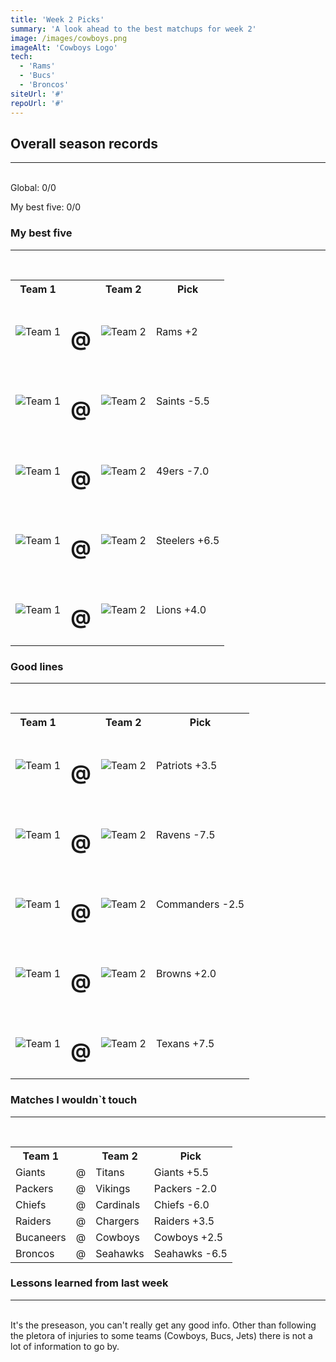 ```yaml
---
title: 'Week 2 Picks'
summary: 'A look ahead to the best matchups for week 2'
image: /images/cowboys.png
imageAlt: 'Cowboys Logo'
tech:
  - 'Rams'
  - 'Bucs'
  - 'Broncos'
siteUrl: '#'
repoUrl: '#'
---
```


## Overall season records

---

<br/>
Global: 0/0

My best five: 0/0

### My best five

---

<br/>
<table class="picks_table">
    <tr>
       <th>Team 1</th>
       <th></th>
       <th>Team 2</th>
       <th>Pick</th>
    </tr> 
    <tr>
       <td>
            <img src="/images/bills.png"  alt="Team 1" >
       </td>
       <td>
            <h1>@</h1>
        </td>
        <td>
            <img src="/images/rams.png"  alt="Team 2" >
        </td>
        <td>
            <p>Rams +2</p>
        </td>
    </tr>
    <tr>
       <td>
            <img src="/images/saints.png"  alt="Team 1" >
       </td>
       <td>
            <h1>@</h1>
        </td>
        <td>
            <img src="/images/falcons.png"  alt="Team 2" >
        </td>
        <td>
            <p>Saints -5.5</p>
        </td>
    </tr> 
    <tr>
       <td>
            <img src="/images/49ers.png"  alt="Team 1" >
       </td>
       <td>
            <h1>@</h1>
        </td>
        <td>
            <img src="/images/bears.png"  alt="Team 2" >
        </td>
        <td>
            <p>49ers -7.0</p>
        </td>
    </tr> 
    <tr>
       <td>
            <img src="/images/steelers.png"  alt="Team 1" >
       </td>
       <td>
            <h1>@</h1>
        </td>
        <td>
            <img src="/images/bengals.png"  alt="Team 2" >
        </td>
        <td>
            <p>Steelers +6.5</p>
        </td>
    </tr> 
    <tr>
       <td>
            <img src="/images/eagles.png"  alt="Team 1" >
       </td>
       <td>
            <h1>@</h1>
        </td>
        <td>
            <img src="/images/lions.png"  alt="Team 2" >
        </td>
        <td>
            <p>Lions +4.0</p>
        </td>
    </tr>  
</table>

### Good lines

---

<br/>
<table class="picks_table">
    <tr>
       <th>Team 1</th>
       <th></th>
       <th>Team 2</th>
       <th>Pick</th>
    </tr> 
    <tr>
       <td>
            <img src="/images/patriots.png"  alt="Team 1" >
       </td>
       <td>
            <h1>@</h1>
        </td>
        <td>
            <img src="/images/dolphins.png"  alt="Team 2" >
        </td>
        <td>
            <p>Patriots +3.5</p>
        </td>
    </tr>
    <tr>
       <td>
            <img src="/images/ravens.png"  alt="Team 1" >
       </td>
       <td>
            <h1>@</h1>
        </td>
        <td>
            <img src="/images/jets.png"  alt="Team 2" >
        </td>
        <td>
            <p>Ravens -7.5</p>
        </td>
    </tr> 
    <tr>
       <td>
            <img src="/images/jaguars.png"  alt="Team 1" >
       </td>
       <td>
            <h1>@</h1>
        </td>
        <td>
            <img src="/images/wft.png"  alt="Team 2" >
        </td>
        <td>
            <p>Commanders -2.5</p>
        </td>
    </tr> 
    <tr>
       <td>
            <img src="/images/browns.png"  alt="Team 1" >
       </td>
       <td>
            <h1>@</h1>
        </td>
        <td>
            <img src="/images/panthers.png"  alt="Team 2" >
        </td>
        <td>
            <p>Browns +2.0</p>
        </td>
    </tr> 
    <tr>
       <td>
            <img src="/images/colts.png"  alt="Team 1" >
       </td>
       <td>
            <h1>@</h1>
        </td>
        <td>
            <img src="/images/texans.png"  alt="Team 2" >
        </td>
        <td>
            <p>Texans +7.5</p>
        </td>
    </tr>  
</table>

### Matches I wouldn`t touch

---

<br/>
<table class="picks_table">
    <tr>
       <th>Team 1</th><th></th><th>Team 2</th><th>Pick</th>
    </tr> 
    <tr>
       <td>Giants</td><td>@</td><td>Titans</td><td>Giants +5.5</td>
    </tr>
    <tr>
       <td>Packers</td><td>@</td><td>Vikings</td><td>Packers -2.0</td>
    </tr> 
    <tr>
       <td>Chiefs</td><td>@</td><td>Cardinals</td><td>Chiefs -6.0</td>
    </tr> 
    <tr>
       <td>Raiders</td><td>@</td><td>Chargers</td><td>Raiders +3.5</td>
    </tr> 
    <tr>
       <td>Bucaneers</td><td>@</td><td>Cowboys</td><td>Cowboys +2.5</td>
    </tr>
    <tr>
       <td>Broncos</td><td>@</td><td>Seahawks</td><td>Seahawks -6.5</td>
    </tr>   
</table>

### Lessons learned from last week

---

<br/>
It's the preseason, you can't really get any good info. Other than following the pletora of injuries to some teams (Cowboys, Bucs, Jets) there is not a lot of information to go by.
